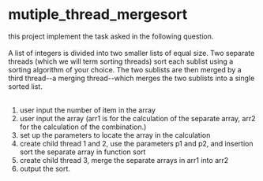 # mutiple_thread_mergesort

this project implement the task asked in the following question.<br> <br>
A list of integers is divided into two smaller lists of equal size. Two separate threads (which we will term sorting threads) sort each sublist using a sorting algorithm of your choice. The two sublists are then merged by a third thread--a merging thread--which merges the two sublists into a single sorted list. <br> <br>


1. user input the number of item in the array
2. user input the array (arr1 is for the calculation of the separate array, arr2 for the calculation of the 
combination.)
3. set up the parameters to locate the array in the calculation
4. create child thread 1 and 2, use the parameters p1 and p2, and insertion sort the separate array in 
function sort
5. create child thread 3, merge the separate arrays in arr1 into arr2
6. output the sort. 

